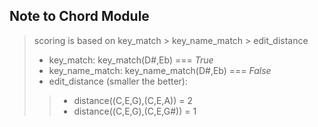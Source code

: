## Note to Chord Module
>scoring is based on key_match > key_name_match > edit_distance
> + key_match:    key_match(D#,Eb) === *True*
> + key_name_match: key_name_match(D#,Eb) === *False*
> + edit_distance (smaller the better): 
  > > + distance((C,E,G),(C,E,A))  = 2
  > > + distance((C,E,G),(C,E,G#))  = 1
